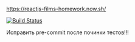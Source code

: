https://reactjs-films-homework.now.sh/

[![Build Status](https://travis-ci.com/Falatar/reactjs-films-homework.svg?token=kxfm8fVRSfH2xsw2g8p8&branch=master)](https://travis-ci.com/Falatar/reactjs-films-homework)

Исправить pre-commit после починки тестов!!!